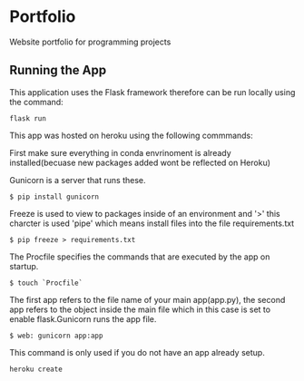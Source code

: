 # Portfolio
Website portfolio for programming projects

## Running the App
This application uses the Flask framework therefore can be run locally using the command:
```
flask run
```

This app was hosted on heroku using the following commmands:

First make sure everything in conda envrinoment is already installed(becuase new packages added wont be reflected on Heroku)

Gunicorn is a server that runs these.
```
$ pip install gunicorn
```

Freeze is used to view to packages inside of an environment and '>' this charcter is used 'pipe' which means install files into the file requirements.txt
```
$ pip freeze > requirements.txt
```
The Procfile specifies the commands that are executed by the app on startup. 
```
$ touch `Procfile`
```

The first app refers to the file name of your main app(app.py), the second app refers to the object inside the main file which in this case is set to enable flask.Gunicorn runs the app file.
```
$ web: gunicorn app:app
```

This command is only used if you do not have an app already setup.
```
heroku create
```

